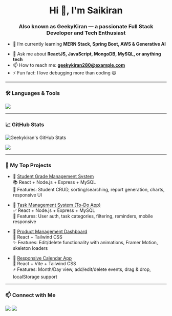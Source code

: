 <h1 align="center">Hi 👋, I'm Saikiran</h1>
<h3 align="center">Also known as <strong>GeekyKiran</strong> — a passionate Full Stack Developer and Tech Enthusiast</h3>

- 🌱 I’m currently learning **MERN Stack, Spring Boot, AWS & Generative AI**
<!-- - 👨‍💻 All of my projects are available at [My Portfolio](https://your-portfolio-link.com) -->
- 💬 Ask me about **ReactJS, JavaScript, MongoDB, MySQL, or anything tech**
- 📫 How to reach me: **geekykiran280@example.com**
- ⚡ Fun fact: I love debugging more than coding 😄

---

### 🛠️ Languages & Tools
<p align="left">
  <img src="https://skillicons.dev/icons?i=js,react,nodejs,java,spring,tailwind,mysql,mongodb,git,github,html,css,vscode,aws" />
</p>

---

### 📈 GitHub Stats
<p align="left">
  <img src="https://github-readme-stats.vercel.app/api?username=Geekykiran&show_icons=true&theme=radical" alt="Geekykiran's GitHub Stats" />
</p>
<p align="left">
  <img src="https://github-readme-streak-stats.herokuapp.com?user=Geekykiran&theme=radical&hide_border=true" />
</p>

---

### 🚀 My Top Projects

- 🔗 [Student Grade Management System](https://github.com/Geekykiran/student-grade-management)  
  📚 React + Node.js + Express + MySQL  
  🎯 Features: Student CRUD, sorting/searching, report generation, charts, responsive UI

- 🔗 [Task Management System (To-Do App)](https://github.com/Geekykiran/task-manager-fullstack-app)  
  ✅ React + Node.js + Express + MySQL  
  🧠 Features: User auth, task categories, filtering, reminders, mobile responsive

- 🔗 [Product Management Dashboard](https://github.com/Geekykiran/gadgets-products-cart)  
  🛒 React + Tailwind CSS  
  ✨ Features: Edit/delete functionality with animations, Framer Motion, skeleton loaders

- 🔗 [Responsive Calendar App](https://github.com/Geekykiran/calendar-app)  
  📅 React + Vite + Tailwind CSS  
  ⚡ Features: Month/Day view, add/edit/delete events, drag & drop, localStorage support


---

### 📫 Connect with Me
<p>
  <a href="https://www.linkedin.com/in/saikiranng/"><img src="https://img.shields.io/badge/LinkedIn-blue?logo=linkedin&style=for-the-badge" /></a>
  <a href="geekykiran280@gmail.com"><img src="https://img.shields.io/badge/Gmail-red?logo=gmail&style=for-the-badge" /></a>
</p>
